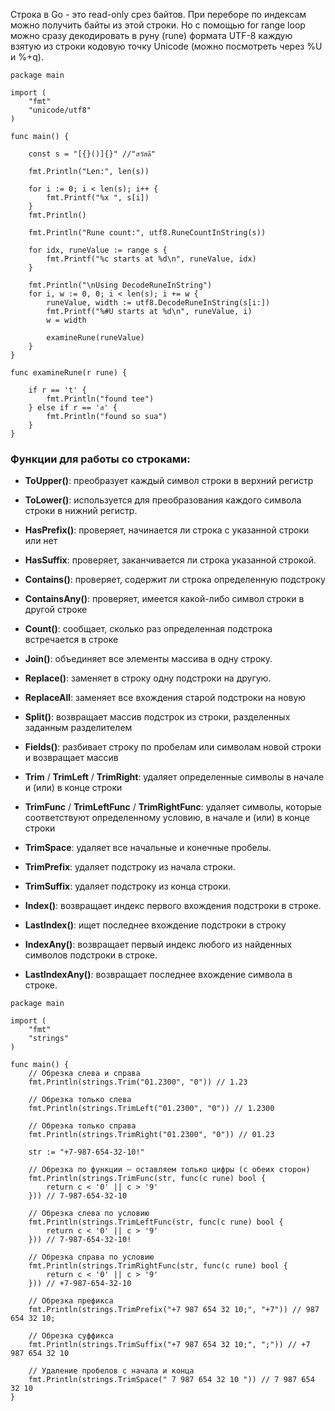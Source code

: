 
Строка в Go - это read-only срез байтов. При переборе по индексам можно получить байты из этой строки. Но с помощью for range loop можно сразу декодировать в руну (rune) формата UTF-8 каждую взятую из строки кодовую точку Unicode (можно посмотреть через %U и %+q). 

```run-go
package main

import (
    "fmt"
    "unicode/utf8"
)

func main() {

    const s = "[{}()]{}" //"สวัสดี"

    fmt.Println("Len:", len(s))

    for i := 0; i < len(s); i++ {
        fmt.Printf("%x ", s[i])
    }
    fmt.Println()

    fmt.Println("Rune count:", utf8.RuneCountInString(s))

    for idx, runeValue := range s {
        fmt.Printf("%c starts at %d\n", runeValue, idx)
    }

    fmt.Println("\nUsing DecodeRuneInString")
    for i, w := 0, 0; i < len(s); i += w {
        runeValue, width := utf8.DecodeRuneInString(s[i:])
        fmt.Printf("%#U starts at %d\n", runeValue, i)
        w = width

        examineRune(runeValue)
    }
}

func examineRune(r rune) {

    if r == 't' {
        fmt.Println("found tee")
    } else if r == 'ส' {
        fmt.Println("found so sua")
    }
}
```

### Функции для работы со строками:

- **ToUpper()**: преобразует каждый символ строки в верхний регистр

- **ToLower()**: используется для преобразования каждого символа строки в нижний регистр. 

- **HasPrefix()**: проверяет, начинается ли строка с указанной строки или нет

- **HasSuffix**: проверяет, заканчивается ли строка указанной строкой.

- **Contains()**: проверяет, содержит ли строка определенную подстроку

- **ContainsAny()**: проверяет, имеется какой-либо символ строки в другой строке

- **Count()**: сообщает, сколько раз определенная подстрока встречается в строке

- **Join()**: объединяет все элементы массива в одну строку.

- **Replace()**: заменяет в строку одну подстроки на другую.

- **ReplaceAll**: заменяет все вхождения старой подстроки на новую

- **Split()**: возвращает массив подстрок из строки, разделенных заданным разделителем

- **Fields()**: разбивает строку по пробелам или символам новой строки и возвращает массив

- **Trim** / **TrimLeft** / **TrimRight**: удаляет определенные символы в начале и (или) в конце строки

- **TrimFunc** / **TrimLeftFunc** / **TrimRightFunc**: удаляет символы, которые соответствуют определенному условию, в начале и (или) в конце строки

- **TrimSpace**: удаляет все начальные и конечные пробелы.

- **TrimPrefix**: удаляет подстроку из начала строки.

- **TrimSuffix**: удаляет подстроку из конца строки.

- **Index()**: возвращает индекс первого вхождения подстроки в строке.

- **LastIndex()**: ищет последнее вхождение подстроки в строку

- **IndexAny()**: возвращает первый индекс любого из найденных символов подстроки в строке.

- **LastIndexAny()**: возвращает последнее вхождение символа в строке.

```run-go
package main

import (
    "fmt"
    "strings"
)

func main() {
    // Обрезка слева и справа
    fmt.Println(strings.Trim("01.2300", "0")) // 1.23

    // Обрезка только слева
    fmt.Println(strings.TrimLeft("01.2300", "0")) // 1.2300

    // Обрезка только справа
    fmt.Println(strings.TrimRight("01.2300", "0")) // 01.23

    str := "+7-987-654-32-10!"

    // Обрезка по функции — оставляем только цифры (с обеих сторон)
    fmt.Println(strings.TrimFunc(str, func(c rune) bool {
        return c < '0' || c > '9'
    })) // 7-987-654-32-10

    // Обрезка слева по условию
    fmt.Println(strings.TrimLeftFunc(str, func(c rune) bool {
        return c < '0' || c > '9'
    })) // 7-987-654-32-10!

    // Обрезка справа по условию
    fmt.Println(strings.TrimRightFunc(str, func(c rune) bool {
        return c < '0' || c > '9'
    })) // +7-987-654-32-10

    // Обрезка префикса
    fmt.Println(strings.TrimPrefix("+7 987 654 32 10;", "+7")) // 987 654 32 10;

    // Обрезка суффикса
    fmt.Println(strings.TrimSuffix("+7 987 654 32 10;", ";")) // +7 987 654 32 10

    // Удаление пробелов с начала и конца
    fmt.Println(strings.TrimSpace(" 7 987 654 32 10 ")) // 7 987 654 32 10
}
```
